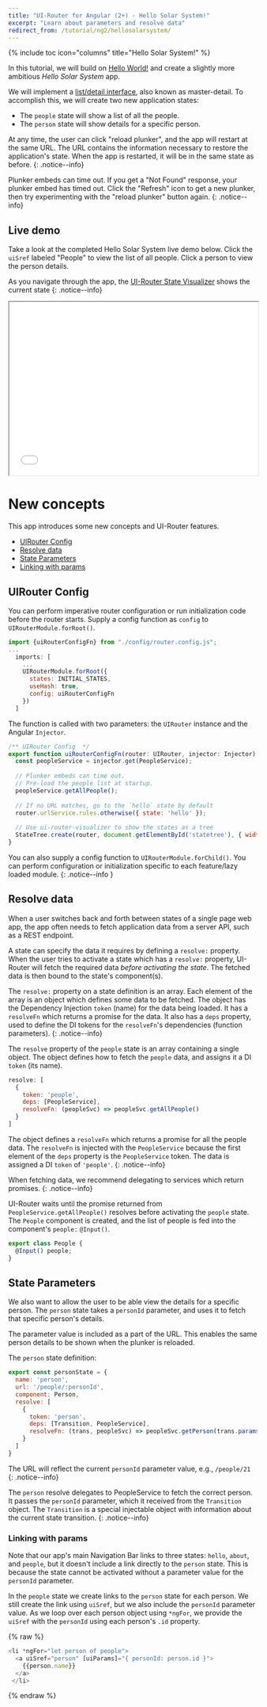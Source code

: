 ```yaml
---
title: "UI-Router for Angular (2+) - Hello Solar System!"
excerpt: "Learn about parameters and resolve data"
redirect_from: /tutorial/ng2/hellosolarsystem/
---
```

{% include toc icon="columns" title="Hello Solar System!" %}

In this tutorial, we will build on [Hello World!](helloworld) and create a slightly more ambitious _Hello Solar System_ app.

We will implement a [list/detail interface](https://en.wikipedia.org/wiki/Master%E2%80%93detail_interface), 
also known as master-detail.
To accomplish this, we will create two new application states:

- The `people` state will show a list of all the people.
- The `person` state will show details for a specific person.

At any time, the user can click "reload plunker", and the app will restart at the same URL.
The URL contains the information necessary to restore the application's state.
When the app is restarted, it will be in the same state as before.
{: .notice--info}

Plunker embeds can time out.
If you get a "Not Found" response, your plunker embed has timed out.
Click the "Refresh" icon to get a new plunker, then try experimenting with the "reload plunker" button again.
{: .notice--info}

## Live demo

Take a look at the completed Hello Solar System live demo below.
Click the `uiSref` labeled "People" to view the list of all people.
Click a person to view the person details.

As you navigate through the app, the [UI-Router State Visualizer](https://github.com/ui-router/visualizer) shows
the current state
{: .notice--info}

<iframe style="width: 100%; height: 350px;" src="//embed.plnkr.co/Dx5v6xwvQGssNsL59cHJ/?show=preview" frameborder="1" allowfullscren="allowfullscren"></iframe>

<br>

# New concepts

This app introduces some new concepts and UI-Router features.

- [UIRouter Config](#uirouter-config)
- [Resolve data](#resolve-data)
- [State Parameters](#state-parameters)
- [Linking with params](#linking-with-params)

## UIRouter Config

You can perform imperative router configuration or run initialization code before the router starts.
Supply a config function as `config` to `UIRouterModule.forRoot()`.

```js
import {uiRouterConfigFn} from "./config/router.config.js";
...
  imports: [
    ...
    UIRouterModule.forRoot({
      states: INITIAL_STATES,
      useHash: true,
      config: uiRouterConfigFn
    })
  ]
```

The function is called with two parameters: the `UIRouter` instance and the Angular `Injector`.

```js
/** UIRouter Config  */
export function uiRouterConfigFn(router: UIRouter, injector: Injector) {
  const peopleService = injector.get(PeopleService);
  
  // Plunker embeds can time out.  
  // Pre-load the people list at startup.
  peopleService.getAllPeople();
  
  // If no URL matches, go to the `hello` state by default
  router.urlService.rules.otherwise({ state: 'hello' });
  
  // Use ui-router-visualizer to show the states as a tree
  StateTree.create(router, document.getElementById('statetree'), { width: 200, height: 100 });
}
```

You can also supply a config function to `UIRouterModule.forChild()`.
You can perform configuration or initialization specific to each feature/lazy loaded module. 
{: .notice--info }


## Resolve data

When a user switches back and forth between states of a single page web 
app, the app often needs to fetch application data from a server API, 
such as a REST endpoint.

A state can specify the data it requires by defining a `resolve:` property.
When the user tries to activate a state which has a `resolve:` property,
UI-Router will fetch the required data *before activating the state*.
The fetched data is then bound to the state's component(s).

The `resolve:` property on a state definition is an array. 
Each element of the array is an object which defines some data to be fetched.
The object has the Dependency Injection `token` (name) for the data being loaded.
It has a `resolveFn` which returns a promise for the data.
It also has a `deps` property, used to define the DI tokens for the `resolveFn`'s dependencies (function parameters).
{: .notice--info}

The `resolve` property of the `people` state is an array containing a single object.
The object defines how to fetch the `people` data, and assigns it a DI `token` (its name).

```js
resolve: [
  { 
    token: 'people',
    deps: [PeopleService], 
    resolveFn: (peopleSvc) => peopleSvc.getAllPeople()
  }
]
```

The object defines a `resolveFn` which returns a promise for all the people data.
The `resolveFn` is injected with the `PeopleService` because the first element of the `deps` property is the `PeopleService` token.
The data is assigned a DI `token` of `'people'`.
{: .notice--info}

When fetching data, we recommend delegating to services which return promises.
{: .notice--info}

UI-Router waits until the promise returned from `PeopleService.getAllPeople()` resolves before activating the `people` state.
The `People` component is created, and the list of people is fed into the component's `people:` `@Input()`.

```js
export class People { 
  @Input() people;
}
```


## State Parameters

We also want to allow the user to be able view the details for a specific person.
The `person` state takes a `personId` parameter, and uses it to fetch that specific person's details.

The parameter value is included as a part of the URL.
This enables the same person details to be shown when the plunker is reloaded.

The `person` state definition:

```js
export const personState = {
  name: 'person',
  url: '/people/:personId',
  component: Person,
  resolve: [
    { 
      token: 'person', 
      deps: [Transition, PeopleService],
      resolveFn: (trans, peopleSvc) => peopleSvc.getPerson(trans.params().personId)
    }
  ]
}
```

The URL will reflect the current `personId` parameter value, e.g., `/people/21`
{: .notice--info}

The `person` resolve delegates to PeopleService to fetch the correct person.
It passes the `personId` parameter, which it received from the `Transition` object.
The `Transition` is a special injectable object with information about the current state transition.
{: .notice--info}

### Linking with params

Note that our app's main Navigation Bar links to three states: `hello`, `about`, and `people`,
but it doesn't include a link directly to the `person` state.
This is because the state cannot be activated without a parameter value for the `personId` parameter.

In the `people` state we create links to the `person` state for each person.
We still create the link using `uiSref`, but we also include the `personId` parameter value.
As we loop over each person object using `*ngFor`, we provide the `uiSref` with the `personId` using each person's `.id` property.

{% raw %}
```js
<li *ngFor="let person of people">
  <a uiSref="person" [uiParams]="{ personId: person.id }">
    {{person.name}}
  </a>
 </li>
```
{% endraw %}

